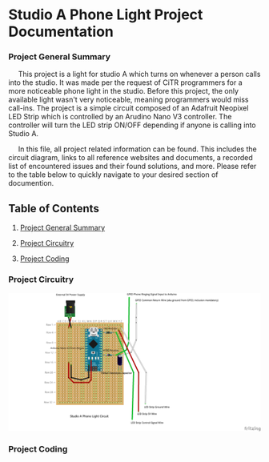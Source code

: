 # Studio A Phone Light Project Documentation

### Project General Summary

[//]: # (Comment: &nbsp featured below is for spacing purposes)

&nbsp;&nbsp;&nbsp;&nbsp; This project is a light for studio A which turns on whenever a person calls into the studio. It was made per the request of CiTR programmers for a more noticeable phone light in the studio. Before this project, the only available light wasn't very noticeable, meaning programmers would miss call-ins. The project is a simple circuit composed of an Adafruit Neopixel LED Strip which is controlled by an Arudino Nano V3 controller. The controller will turn the LED strip ON/OFF depending if anyone is calling into Studio A.

&nbsp;&nbsp;&nbsp;&nbsp; In this file, all project related information can be found. This includes the circuit diagram, links to all reference websites and documents, a recorded list of encountered issues and their found solutions, and more. Please refer to the table below to quickly navigate to your desired section of documention. 

    
## Table of Contents

1) [Project General Summary](##project-general-summary)

2) [Project Circuitry](##project-circuitry)

3) [Project Coding](##project-coding)


### Project Circuitry

![alt text](https://github.com/CiTR/Other/blob/master/Projects/Studio%20A%20Phone%20Ringing%20Light/Phone_Light_Project_Circuit_Diagram.png "Project Circuit Diagram")

### Project Coding
